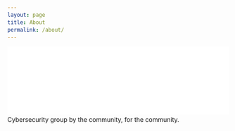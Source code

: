 ```yaml
---
layout: page
title: About
permalink: /about/
---
```

![HelSec](/assets/img/helsec_logo_white.svg)
Cybersecurity group by the community, for the community.
